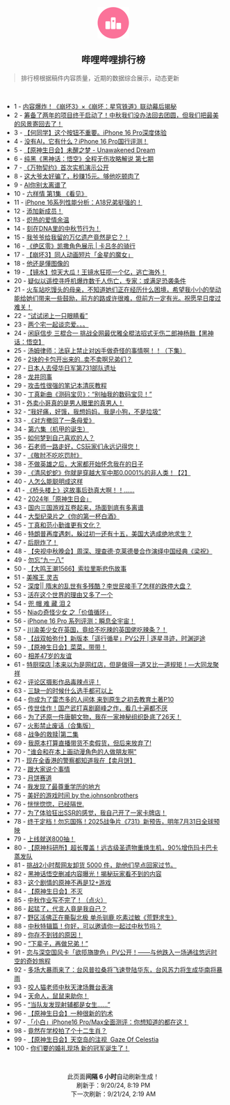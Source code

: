 <div align="center">
    <img src="./assets/icon_rank.png" alt="logo" />
    <h2>哔哩哔哩排行榜</h>
</div>

> 排行榜根据稿件内容质量，近期的数据综合展示，动态更新

<br />

<ul><li><span>1 - <a href=https://www.bilibili.com/BV1YUtVeREs3>内容爆炸！《崩坏3》×《崩坏：星穹铁道》联动幕后揭秘</a></span></li><li><span>2 - <a href=https://www.bilibili.com/BV1SYtYeqEMT>筹备了两年的项目终于启动了！中秋我们没办法回去团圆，但我们把最美的风景寄回去了！</a></span></li><li><span>3 - <a href=https://www.bilibili.com/BV1zWtjezEAL>【何同学】这个按钮不重要。iPhone&nbsp;16&nbsp;Pro深度体验</a></span></li><li><span>4 - <a href=https://www.bilibili.com/BV1yXtjeSEDZ>没有AI，它有什么？iPhone&nbsp;16&nbsp;Pro国行评测！</a></span></li><li><span>5 - <a href=https://www.bilibili.com/BV1Xs4meLEWL>【原神生日会】未醒之梦&nbsp;-&nbsp;Unawakened&nbsp;Dream</a></span></li><li><span>6 - <a href=https://www.bilibili.com/BV1jJtGedEkF>纯黑《黑神话：悟空》全程无伤攻略解说&nbsp;第七期</a></span></li><li><span>7 - <a href=https://www.bilibili.com/BV1fwt7ekECF>《万物契约》首次实机演示公开</a></span></li><li><span>8 - <a href=https://www.bilibili.com/BV1RutLeFEwn>这大爷太好骗了，秒赚15元。够他吃顿肉了</a></span></li><li><span>9 - <a href=https://www.bilibili.com/BV1RCteeUEAx>AI你别太离谱了</a></span></li><li><span>10 - <a href=https://www.bilibili.com/BV1YptMeMEcV>六样情&nbsp;第1集&nbsp;《看见》</a></span></li><li><span>11 - <a href=https://www.bilibili.com/BV178tEeVEMD>iPhone&nbsp;16系列性能分析：A18兄弟挺强的！</a></span></li><li><span>12 - <a href=https://www.bilibili.com/BV1RCteeUEHp>添加新成员！</a></span></li><li><span>13 - <a href=https://www.bilibili.com/BV1HutWeAEvP>炽热的爱情余温</a></span></li><li><span>14 - <a href=https://www.bilibili.com/BV1dNtse9En8>刻在DNA里的中秋节行为！</a></span></li><li><span>15 - <a href=https://www.bilibili.com/BV1G3tieJET7>我爷爷给我留的万亿遗产竟然是它？！</a></span></li><li><span>16 - <a href=https://www.bilibili.com/BV1ektXeAEcW>《绝区零》凯撒角色展示&nbsp;|&nbsp;卡吕冬的骑行</a></span></li><li><span>17 - <a href=https://www.bilibili.com/BV1R849eKE8h>【崩坏3】同人动画短片「金星的魔女」</a></span></li><li><span>18 - <a href=https://www.bilibili.com/BV152tsedEXc>他还是懂图像的</a></span></li><li><span>19 - <a href=https://www.bilibili.com/BV16YtsevEfg>【镜水】惊天大瓜！王镜水狂揽一个亿，逃亡海外！</a></span></li><li><span>20 - <a href=https://www.bilibili.com/BV1QVtLe4EQd>疑似以遥控寻呼机爆炸数千人伤亡，专家：或满足恐袭条件</a></span></li><li><span>21 - <a href=https://www.bilibili.com/BV1fRtYepEhu>火车站吃馒头的母亲，不知道她们正在经历什么困境，希望我小小的举动能给她们带来一些鼓励，前方的路或许很难，但前方一定有光。祝愿早日度过难关！</a></span></li><li><span>22 - <a href=https://www.bilibili.com/BV1MntieVEje>“试试闭上一只眼睛看”</a></span></li><li><span>23 - <a href=https://www.bilibili.com/BV1QbtWeEEXL>两个宅一起谈恋爱。。。</a></span></li><li><span>24 - <a href=https://www.bilibili.com/BV15EtgeUEaD>闲庭信步&nbsp;三棍合一&nbsp;挑战全网最优雅全棍法招式无伤二郎神杨戬【黑神话：悟空】</a></span></li><li><span>25 - <a href=https://www.bilibili.com/BV14athe8Emh>汤姆律师：法庭上禁止对凶手做奇怪的事情啊！！（下集）</a></span></li><li><span>26 - <a href=https://www.bilibili.com/BV1j1tse4EMK>2块的卡包开出来的..卖不卖啊兄弟们？</a></span></li><li><span>27 - <a href=https://www.bilibili.com/BV1NktWe6ERE>日本人去侵华日军第731部队遗址</a></span></li><li><span>28 - <a href=https://www.bilibili.com/BV1zEt5eNEbY>龙井同事</a></span></li><li><span>29 - <a href=https://www.bilibili.com/BV19mtie9ECb>攻击性很强的笔记本清灰教程</a></span></li><li><span>30 - <a href=https://www.bilibili.com/BV1eNtieWEZH>丁真新曲《测码宝贝》：“别抽我的数码宝贝！”</a></span></li><li><span>31 - <a href=https://www.bilibili.com/BV1AgtxegEj5>外卖小哥真的是男人眼里的真男人！</a></span></li><li><span>32 - <a href=https://www.bilibili.com/BV17K4RekEkj>“我好痛，好饿，我想妈妈，我是小狗，不是垃圾”</a></span></li><li><span>33 - <a href=https://www.bilibili.com/BV1VNtee1EFt>《对方撤回了一条母爱》</a></span></li><li><span>34 - <a href=https://www.bilibili.com/BV19htxedEYV>第六集（机甲的诞生）</a></span></li><li><span>35 - <a href=https://www.bilibili.com/BV1fg4meRE3U>如何梦到自己喜欢的人？</a></span></li><li><span>36 - <a href=https://www.bilibili.com/BV1uCtjedELw>石老师一路走好，CS玩家们永远记得您！</a></span></li><li><span>37 - <a href=https://www.bilibili.com/BV1zQtYesESa>《敬肘不吃吃罚肘》</a></span></li><li><span>38 - <a href=https://www.bilibili.com/BV1p1tYebEUW>不做英雄之后，大家都开始怀念我在的日子</a></span></li><li><span>39 - <a href=https://www.bilibili.com/BV1PRtjeEEG9>《清风蛇蛇》你就是穿越大军中那0.0001%的非人类！【2】</a></span></li><li><span>40 - <a href=https://www.bilibili.com/BV1ZiteeWEM7>人怎么能聪明成这样</a></span></li><li><span>41 - <a href=https://www.bilibili.com/BV1o1tLevELX>《桥头楼上》这故事后劲真大啊！！……</a></span></li><li><span>42 - <a href=https://www.bilibili.com/BV1HE4depEtz>2024年「原神生日会」</a></span></li><li><span>43 - <a href=https://www.bilibili.com/BV1jUt4eAE63>国内三国游戏互卷起来，场面到底有多离谱</a></span></li><li><span>44 - <a href=https://www.bilibili.com/BV1zVtYeHEp2>大型纪录片之《你的第一杯白酒》</a></span></li><li><span>45 - <a href=https://www.bilibili.com/BV1LDtKe3EYn>丁真和范小勤谁更有文化？</a></span></li><li><span>46 - <a href=https://www.bilibili.com/BV1LDtbezE9o>特朗普再度遇刺，躲过初一还有十五，美国大选成绝地求生？</a></span></li><li><span>47 - <a href=https://www.bilibili.com/BV188tge3EDA>后厨炸了！</a></span></li><li><span>48 - <a href=https://www.bilibili.com/BV1JRtvecE9v>【央视中秋晚会】周深、理查德·克莱德曼合作演绎中国经典《梁祝》</a></span></li><li><span>49 - <a href=https://www.bilibili.com/BV11Et3eqE4J>勿忘“九一八”</a></span></li><li><span>50 - <a href=https://www.bilibili.com/BV1vptYe5Eu7>【大鸣王潮1566】索拉里斯悲伤故事</a></span></li><li><span>51 - <a href=https://www.bilibili.com/BV1jvtae7ERZ>美喉王&nbsp;灵吉</a></span></li><li><span>52 - <a href=https://www.bilibili.com/BV13ktEeNEoK>深度||&nbsp;隋末的乱世有多残酷？李世民接手了怎样的跌停大盘？</a></span></li><li><span>53 - <a href=https://www.bilibili.com/BV1awtEeaEwJ>活在这个世界的理由又多了一个</a></span></li><li><span>54 - <a href=https://www.bilibili.com/BV1VFtae3E4E>兜&nbsp;帽&nbsp;难&nbsp;藏&nbsp;泪&nbsp;2</a></span></li><li><span>55 - <a href=https://www.bilibili.com/BV1fVtWebEiN>Niaの奇怪少女&nbsp;之「价值循环」</a></span></li><li><span>56 - <a href=https://www.bilibili.com/BV1pGt5euEyh>iPhone&nbsp;16&nbsp;Pro&nbsp;系列评测：瞬息全宇宙！</a></span></li><li><span>57 - <a href=https://www.bilibili.com/BV15KtieXEDL>川渝美少女在英国，竟给不吃辣的英国佬吃辣条？！</a></span></li><li><span>58 - <a href=https://www.bilibili.com/BV1git5eXECF>【战双帕弥什】新版本「遥行循星」PV公开&nbsp;|&nbsp;逐星寻迹，时渊逆途</a></span></li><li><span>59 - <a href=https://www.bilibili.com/BV1wjtNe1ESW>【原神生日会】菜菜，带带！</a></span></li><li><span>60 - <a href=https://www.bilibili.com/BV1xt4Re4E6u>相差47岁的友谊</a></span></li><li><span>61 - <a href=https://www.bilibili.com/BV1RFt3eSEiK>特厨探店&nbsp;|本来以为是网红店，但是做得一道又比一道规矩！—大同龙聚祥</a></span></li><li><span>62 - <a href=https://www.bilibili.com/BV1NLt8epEKs>评论区摄影作品毒辣点评！</a></span></li><li><span>63 - <a href=https://www.bilibili.com/BV1uBt5eHExN>三缺一的时候什么选手都可以上</a></span></li><li><span>64 - <a href=https://www.bilibili.com/BV1vwteemEpx>你成为了雷杰多的人间体&nbsp;来到原生之初去教育土著P10</a></span></li><li><span>65 - <a href=https://www.bilibili.com/BV1pVtjejEkw>传世佳作！国产武打喜剧巅峰之作，看几十遍都不厌</a></span></li><li><span>66 - <a href=https://www.bilibili.com/BV1titYevEzT>为了还原一件唐朝文物，我在一家神秘组织卧底了26天！</a></span></li><li><span>67 - <a href=https://www.bilibili.com/BV1mCtxe2EHJ>火影禁止废话（合集版）</a></span></li><li><span>68 - <a href=https://www.bilibili.com/BV1RytVetEqB>战争的救赎|第二集</a></span></li><li><span>69 - <a href=https://www.bilibili.com/BV1SJtLeWEtT>我原本打算直播带货不卖假货，但后来放弃了!</a></span></li><li><span>70 - <a href=https://www.bilibili.com/BV1H1tYebERn>&quot;谁会和在本上画动漫角色的人做朋友啊&quot;</a></span></li><li><span>71 - <a href=https://www.bilibili.com/BV1wztQejEpL>现在全香港的警察都知道我在【卖月饼】</a></span></li><li><span>72 - <a href=https://www.bilibili.com/BV1TXtneKEXp>跟大家说个事情</a></span></li><li><span>73 - <a href=https://www.bilibili.com/BV1Gdt4etE6D>月饼赛道</a></span></li><li><span>74 - <a href=https://www.bilibili.com/BV1NAtWeTEdW>我发现了最尊重学历的地方</a></span></li><li><span>75 - <a href=https://www.bilibili.com/BV1vwt3eJEmv>美好的游戏时间&nbsp;by&nbsp;the.johnsonbrothers</a></span></li><li><span>76 - <a href=https://www.bilibili.com/BV1nJ4deQE9j>恍恍惚惚，已经隔世.</a></span></li><li><span>77 - <a href=https://www.bilibili.com/BV1FgtHe9E6U>为了体验狂出SSR的感觉，我自己开了一家卡牌店！</a></span></li><li><span>78 - <a href=https://www.bilibili.com/BV1BdtgeWEGY>终于定档！勿忘国殇！2025战争片《731》新预告，明年7月31日全球预映</a></span></li><li><span>79 - <a href=https://www.bilibili.com/BV1sBthexE8u>上线就送800抽！</a></span></li><li><span>80 - <a href=https://www.bilibili.com/BV1wJt8eSEkm>【原神科研所】超长覆盖！远古级圣遗物重焕生机，90%增伤玛卡巴卡蒸发队</a></span></li><li><span>81 - <a href=https://www.bilibili.com/BV1Ntt4e1EzR>挑战2小时帮网友卸货&nbsp;5000&nbsp;件，助他们早点回家过节。</a></span></li><li><span>82 - <a href=https://www.bilibili.com/BV1WPtHeZEPW>黑神话悟空删减内容曝光！揭秘玩家看不到的内容</a></span></li><li><span>83 - <a href=https://www.bilibili.com/BV1a3tseSEbK>这个剧情的原神不再是12+游戏</a></span></li><li><span>84 - <a href=https://www.bilibili.com/BV1ar4deqETS>【原神生日会】不灭</a></span></li><li><span>85 - <a href=https://www.bilibili.com/BV1uKt8ebEeC>中秋作业写不完了！（点火）</a></span></li><li><span>86 - <a href=https://www.bilibili.com/BV1GBtjeFEAa>起猛了，代言人竟是我自己？</a></span></li><li><span>87 - <a href=https://www.bilibili.com/BV1fiteeWET2>野区活佛正在撕裂北极&nbsp;单杀驯鹿&nbsp;吃素过敏《荒野求生》</a></span></li><li><span>88 - <a href=https://www.bilibili.com/BV1HktheXE4N>中秋特辑篇！你好，可以邀请你一起过中秋节吗？</a></span></li><li><span>89 - <a href=https://www.bilibili.com/BV1JYtee4Eeq>你存不到钱的原因！</a></span></li><li><span>90 - <a href=https://www.bilibili.com/BV1AytHehEc2>“下辈子，再做兄弟！”</a></span></li><li><span>91 - <a href=https://www.bilibili.com/BV1yxtoe8E5c>恋与深空国风卡「欲揽旖旎色」PV公开！——与他跌入一场通往悠远时空的奇妙旅程</a></span></li><li><span>92 - <a href=https://www.bilibili.com/BV1THtiekEYS>多场大暴雨来了：台风普拉桑将飞速登陆华东，台风苏力将生成华南将暴雨</a></span></li><li><span>93 - <a href=https://www.bilibili.com/BV16StYedErC>咬人猫老师中秋天津场舞台表演</a></span></li><li><span>94 - <a href=https://www.bilibili.com/BV1Fot5euEo4>天命人，鼠鼠来助你！</a></span></li><li><span>95 - <a href=https://www.bilibili.com/BV1H1tYebEdE>“当队友发现射辅都是女生……”</a></span></li><li><span>96 - <a href=https://www.bilibili.com/BV1uC49etEcY>【原神生日会】一种很新的钓术</a></span></li><li><span>97 - <a href=https://www.bilibili.com/BV13ztjebEHM>「小白」iPhone16&nbsp;Pro/Max全面测评：你想知道的都在这！</a></span></li><li><span>98 - <a href=https://www.bilibili.com/BV12WtserE5t>竟然在学校拍了个十二生肖？</a></span></li><li><span>99 - <a href=https://www.bilibili.com/BV1BR4meREwA>【原神生日会】天空岛的注视&nbsp;&nbsp;Gaze&nbsp;Of&nbsp;Celestia</a></span></li><li><span>100 - <a href=https://www.bilibili.com/BV1tct5e2EL4>你们要的婚礼现场&nbsp;新的冠军诞生了！</a></span></li></ul>

<br />

<p align=center>此页面<strong>间隔 6 小时</strong>自动刷新生成！<br>刷新于：9/20/24, 8:19 PM<br>下一次刷新：9/21/24, 2:19 AM</p>